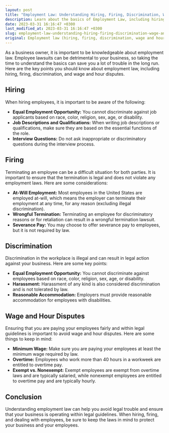 ```yaml
---
layout: post
title: "Employment Law: Understanding Hiring, Firing, Discrimination, Wage and Hour Disputes"
description: Learn about the basics of Employment Law, including hiring, firing, discrimination, and wage and hour disputes to ensure that your business is operating within legal guidelines.
date: 2023-03-31 16:16:47 +0300
last_modified_at: 2023-03-31 16:16:47 +0300
slug: employment-law-understanding-hiring-firing-discrimination-wage-and-hour-disputes
original: Employment law (hiring, firing, discrimination, wage and hour disputes)
---
```

As a business owner, it is important to be knowledgeable about employment law. Employee lawsuits can be detrimental to your business, so taking the time to understand the basics can save you a lot of trouble in the long run. Here are the key points you should know about employment law, including hiring, firing, discrimination, and wage and hour disputes.

## Hiring

When hiring employees, it is important to be aware of the following:

- **Equal Employment Opportunity:** You cannot discriminate against job applicants based on race, color, religion, sex, age, or disability.
- **Job Descriptions and Qualifications:** When writing job descriptions or qualifications, make sure they are based on the essential functions of the role.
- **Interview Questions:** Do not ask inappropriate or discriminatory questions during the interview process.

## Firing

Terminating an employee can be a difficult situation for both parties. It is important to ensure that the termination is legal and does not violate any employment laws. Here are some considerations:

- **At-Will Employment:** Most employees in the United States are employed at-will, which means the employer can terminate their employment at any time, for any reason (excluding illegal discrimination).
- **Wrongful Termination:** Terminating an employee for discriminatory reasons or for retaliation can result in a wrongful termination lawsuit.
- **Severance Pay:** You may choose to offer severance pay to employees, but it is not required by law.

## Discrimination

Discrimination in the workplace is illegal and can result in legal action against your business. Here are some key points:

- **Equal Employment Opportunity:** You cannot discriminate against employees based on race, color, religion, sex, age, or disability.
- **Harassment:** Harassment of any kind is also considered discrimination and is not tolerated by law.
- **Reasonable Accommodation:** Employers must provide reasonable accommodation for employees with disabilities.

## Wage and Hour Disputes

Ensuring that you are paying your employees fairly and within legal guidelines is important to avoid wage and hour disputes. Here are some things to keep in mind:

- **Minimum Wage:** Make sure you are paying your employees at least the minimum wage required by law.
- **Overtime:** Employees who work more than 40 hours in a workweek are entitled to overtime pay.
- **Exempt vs. Nonexempt:** Exempt employees are exempt from overtime laws and are typically salaried, while nonexempt employees are entitled to overtime pay and are typically hourly.

## Conclusion

Understanding employment law can help you avoid legal trouble and ensure that your business is operating within legal guidelines. When hiring, firing, and dealing with employees, be sure to keep the laws in mind to protect your business and your employees.